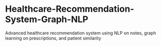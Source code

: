# Healthcare-Recommendation-System-Graph-NLP
Advanced healthcare recommendation system using NLP on notes, graph learning on prescriptions, and patient similarity
